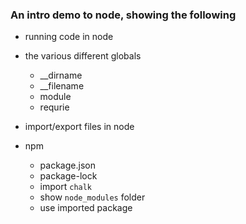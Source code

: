 ### An intro demo to node, showing the following

- running code in node
- the various different globals
  - \_\_dirname
  - \_\_filename
  - module
  - requrie
- import/export files in node

- npm
  - package.json
  - package-lock
  - import `chalk`
  - show `node_modules` folder
  - use imported package
